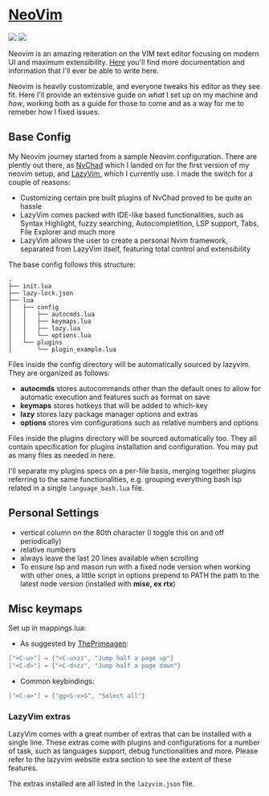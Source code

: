 # [NeoVim](https://github.com/neovim/neovim)

<a href="https://dotfyle.com/Leo-Campo/dotfiles-nvim"><img src="https://dotfyle.com/Leo-Campo/dotfiles-nvim/badges/plugins?style=flat" /></a>
<a href="https://dotfyle.com/Leo-Campo/dotfiles-nvim"><img src="https://dotfyle.com/Leo-Campo/dotfiles-nvim/badges/plugin-manager?style=flat" /></a>

Neovim is an amazing reiteration on the VIM text editor focusing on modern UI
and maximum extensibility. [Here](https://github.com/neovim/neovim) you'll find
more documentation and information that I'll ever be able to write here.

Neovim is heavily customizable, and everyone tweaks his editor as they see fit.
Here I'll provide an extensive guide on _what_ I set up on my machine and _how_,
working both as a guide for those to come and as a way for me to remeber how I
fixed issues.

## Base Config

My Neovim journey started from a sample Neovim configuration. There are plently
out there, as [NvChad](https://nvchad.com/) which I landed on for the first
version of my neovim setup, and
[LazyVim](https://www.lazyvim.org/), which I currently use. I made
the switch for a couple of reasons:

- Customizing certain pre built plugins of NvChad proved to be quite an hassle
- LazyVim comes packed with IDE-like based functionalities, such as Syntax Highlight,
  fuzzy searching, Autocompletition, LSP support, Tabs, File Explorer and much
  more
- LazyVim allows the user to create a personal Nvim framework, separated from LazyVim
  itself, featuring total control and extensibility

The base config follows this structure:

```shell
.
├── init.lua
├── lazy-lock.json
├── lua
│   ├── config
│   │   ├── autocmds.lua
│   │   ├── keymaps.lua
│   │   ├── lazy.lua
│   │   └── options.lua
│   └── plugins
│       └── plugin_example.lua
```

Files inside the config directory will be automatically sourced by lazyvim.
They are organized as follows:

- **autocmds** stores autocommands other than
  the default ones to allow for
  automatic execution and features such as format on save
- **keymaps** stores hotkeys that will be added to which-key
- **lazy** stores lazy package manager options and extras
- **options** stores vim configurations such as relative numbers and options

Files inside the plugins directory will be sourced automatically too. They
all contain specification for plugins installation and configuration. You may
put as many files as needed in here.

I'll separate my plugins specs on a per-file basis, merging together
plugins referring to the
same functionalities, e.g. grouping everything bash
lsp related in a single `language_bash.lua` file.

## Personal Settings

- vertical column on the 80th character (I toggle this on and off periodically)
- relative numbers
- always leave the last 20 lines available when scrolling
- To ensure lsp and mason run with a fixed node version when working with
  other ones, a little script in options prepend to PATH the path to the latest
  node version (installed with **mise, ex rtx**)

## Misc keymaps

Set up in mappings.lua:

- As suggested by [ThePrimeagen](https://youtube.com/@ThePrimeagen):

```lua
["<C-u>"] = {"<C-u>zz", "Jump half a page up"}
["<C-d>"] = {"<C-d>zz", "Jump half a page down"}
```

- Common keybindings:

```lua
["<C-a>"] = {"gg<S-v>G", "Select all"}
```

### LazyVim extras

LazyVim comes with a great number of extras that can be installed with a single line.
These extras come with plugins and configurations for a number of task,
such as languages support,
debug functionalities and more. Please refer to the lazyvim website extra
section to see
the extent of these features.

The extras installed are all listed in the `lazyvim.json` file.
